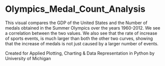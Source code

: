 # Olympics_Medal_Count_Analysis
This visual compares the GDP of the United States and the Number of medals obtained in the Summer Olympics over the years 1960-2012. We see a correlation between the two values. We also see that the rate of increase of sports events, is much larger than both the other two curves, showing that the increase of medals is not just caused by a larger number of events.

Created for Applied Plotting, Charting & Data Representation in Python by University of Michigan
